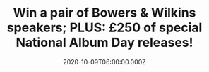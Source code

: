 ---
campaign-uuid: "c-67cf6bbd-36fb-48b8-b933-233f31113533"
type: "Preview"
category: "Gifts"
date: "2020-10-09T06:00:00.000Z"
end-date: "2020-11-10T23:59:00.000Z"
disable-form: false
is_promoted: false
has_entry_page: true
title: "Win a pair of Bowers & Wilkins speakers; PLUS: £250 of special National Album\
  \ Day releases!"
competition-description: "<p>We’ve teamed up with National Album Day and their Official\
  \ Audio Partner Bowers & Wilkins to offer you this incredible prize: an amazing\
  \ pair of Bowers & Wilkins speakers plus £250 of special National Album Day releases.</p>\n\
  <p>Want to know more? Click below for a chance to win.</p>\n"
hero-header: "Win a pair of Bowers & Wilkins speakers; PLUS: £250 of special National\
  \ Album Day releases!"
terms-confirmation: "N/A"
banner-img: "https://assets.expresslyapp.com/asset-f166d3c9-da98-462b-ba23-a4bb27ac8f61.jpg"
logo-left-href: "aaa.nme.com"
logo-left-image: "https://assets.expresslyapp.com/asset-cb890b44-4d58-40ec-b54c-07b411dd6753.jpg"
logo-left-title: "NME AAA"
bg-image-hero: "https://assets.expresslyapp.com/asset-6c696d54-af71-4f4b-b75f-6bf141c251d7.jpg"
bg-image-first: "https://assets.expresslyapp.com/asset-ff38e26d-4f72-4b0d-9967-388a7d761c2e.jpg"
section1-content: "<p>National Album Day celebrates our love of the album and this\
  \ year pays tribute to the 80s. Take part via @AlbumDayUK and our #MyAlbumEscspe\
  \ campaign.</p>\n<p>Bowers & Wilkins 606 S2 Anniversary Edition speakers are engineered\
  \ to deliver a higher quality sound, so you can experience the National Album Day\
  \ limited edition 10 x vinyl re-releases as the artists intended. Albums include:</p>\n\
  <ul>\n<li>Alphaville – Forever Young</li>\n<li>Dexys Midnight Runners - Searching\
  \ For The Young Soul Rebels</li>\n<li>ZZ Top – Eliminator</li>\n<li>Ice-T – Rhyme\
  \ Pays</li>\n<li>Rod Stewart – Greatest Hits Vol 1</li>\n<li>Roxette – Look Sharp</li>\n\
  <li>Tears For Fears – The Seeds Of Love</li>\n<li>Blues Brothers – 40th Edition\
  \ Soundtrack (limited edition NAD release)</li>\n<li>Dire Straits – Complete collection\
  \ LP box set</li>\n<li>Stranger Things – Soundtrack</p></li>\n</ul>\n<p>Click below\
  \ for a chance to win.</p>\n"
entry-title: "Win a pair of Bowers & Wilkins speakers; PLUS: £250 of special National\
  \ Album Day releases!"
entry-content: "<p>Enter the draw to win a pair of Bowers &amp; Wilkins speakers;\
  \ PLUS: £250 of special National Album Day releasesby completing the form below\
  \ before 23:59 on the 10th of November 2020.</p>\n"
has-winner: false
prize-description: "A pair of Bowers & Wilkins speakers plus £250 of special National\
  \ Album Day releases."
special-conditions: "Multiple entries are allowed up to one every day."
country-restrictions:
- "GB"
---